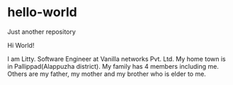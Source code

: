 # hello-world
Just another repository

Hi World!

I am Litty. Software Engineer at Vanilla networks Pvt. Ltd.
My home town is in Pallippad(Alappuzha district). My family has 4 members including me. Others are my father, my mother and my brother who is elder to me.
